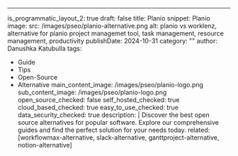 ---
is_programmatic_layout_2: true
draft: false
title: Planio
snippet: Planio
image:
  src: /images/pseo/planio-alternative.png
  alt: planio vs worklenz, alternative for planio project managemet tool, task management, resource management, productivity
publishDate: 2024-10-31
category: ""
author: Danushka Katubulla
tags:
  - Guide
  - Tips
  - Open-Source
  - Alternative
main_content_image: /images/pseo/planio-logo.png
sub_content_image: /images/pseo/planio-logo.png
open_source_checked: false
self_hosted_checked: true
cloud_based_checked: true
easy_to_use_checked: true
data_security_checked: true
description: |
   Discover the best open source alternatives for popular software. Explore our comprehensive guides and find the perfect solution for your needs today.
related: [workflowmax-alternative, slack-alternative, ganttproject-alternative, notion-alternative]